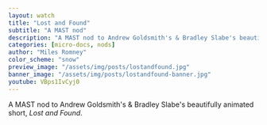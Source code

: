 ```yaml
---
layout: watch
title: "Lost and Found"
subtitle: "A MAST nod"
description: "A MAST nod to Andrew Goldsmith's & Bradley Slabe's beautifully animated short, Lost and Found"
categories: [micro-docs, nods]
author: "Miles Romney"
color_scheme: "snow"
preview_image: "/assets/img/posts/lostandfound.jpg"
banner_image: "/assets/img/posts/lostandfound-banner.jpg"
youtube: VBps1IvCyj0
---
```


A MAST nod to Andrew Goldsmith's & Bradley Slabe's beautifully animated short, _Lost and Found_.
